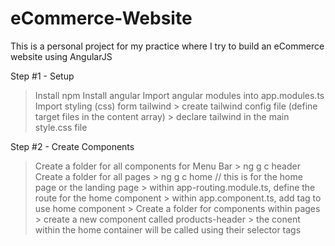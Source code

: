 # eCommerce-Website
This is a personal project for my practice where I try to build an eCommerce website using AngularJS

Step #1 - Setup
> Install npm
> Install angular
> Import angular modules into app.modules.ts
> Import styling (css) form tailwind
    > create tailwind config file (define target files in the content array)
    > declare tailwind in the main style.css file

Step #2 - Create Components
> Create a folder for all components
> for Menu Bar
    > ng g c header
> Create a folder for all pages
    > ng g c home // this is for the home page or the landing page
    > within app-routing.module.ts, define the route for the home component
    > within app.component.ts, add <router-outlet> tag to use home component
    > Create a folder for components within pages
        > create a new component called products-header
        > the conent within the home container will be called using their selector tags
    